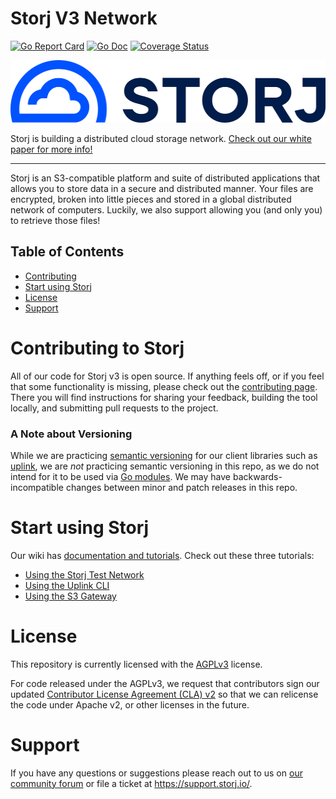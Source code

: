 # Storj V3 Network

[![Go Report Card](https://goreportcard.com/badge/storj.io/storj)](https://goreportcard.com/report/storj.io/storj)
[![Go Doc](https://img.shields.io/badge/godoc-reference-blue.svg?style=flat-square)](https://pkg.go.dev/storj.io/storj)
[![Coverage Status](https://img.shields.io/badge/coverage-master-green.svg)](https://build.dev.storj.io/job/storj/job/main/cobertura)

<picture>
  <source media="(prefers-color-scheme: dark)" srcset="https://raw.githubusercontent.com/storj/.github/main/assets/storj-logo-full-white.png">
  <source media="(prefers-color-scheme: light)" srcset="https://raw.githubusercontent.com/storj/.github/main/assets/storj-logo-full-color.png">
  <img alt="Storj logo" src="https://raw.githubusercontent.com/storj/.github/main/assets/storj-logo-full-color.png" height="100">
</picture>

Storj is building a distributed cloud storage network.
[Check out our white paper for more info!](https://storj.io/storjv3.pdf)

----

Storj is an S3-compatible platform and suite of distributed applications that
allows you to store data in a secure and distributed manner. Your files are
encrypted, broken into little pieces and stored in a global distributed
network of computers. Luckily, we also support allowing you (and only you) to
retrieve those files!

## Table of Contents

- [Contributing](#contributing-to-storj)
- [Start using Storj](#start-using-storj)
- [License](#license)
- [Support](#support)

# Contributing to Storj

All of our code for Storj v3 is open source. If anything feels off, or if you feel that 
some functionality is missing, please check out the [contributing page](https://github.com/storj/storj/blob/main/CONTRIBUTING.md). 
There you will find instructions for sharing your feedback, building the tool locally, 
and submitting pull requests to the project.

### A Note about Versioning

While we are practicing [semantic versioning](https://semver.org/) for our client
libraries such as [uplink](https://github.com/storj/uplink), we are *not* practicing
semantic versioning in this repo, as we do not intend for it to be used via
[Go modules](https://blog.golang.org/using-go-modules). We may have
backwards-incompatible changes between minor and patch releases in this repo.

# Start using Storj

Our wiki has [documentation and tutorials](https://github.com/storj/storj/wiki).
Check out these three tutorials:

 * [Using the Storj Test Network](https://github.com/storj/storj/wiki/Test-network)
 * [Using the Uplink CLI](https://github.com/storj/storj/wiki/Uplink-CLI)
 * [Using the S3 Gateway](https://github.com/storj/storj/wiki/S3-Gateway)

# License

This repository is currently licensed with the [AGPLv3](https://www.gnu.org/licenses/agpl-3.0.en.html) license.

For code released under the AGPLv3, we request that contributors sign our updated
[Contributor License Agreement (CLA) v2](https://forms.gle/5qfiYnT4HYi95R7JA) so that we can relicense the
code under Apache v2, or other licenses in the future.

# Support

If you have any questions or suggestions please reach out to us on
[our community forum](https://forum.storj.io/) or file a ticket at
https://support.storj.io/.
